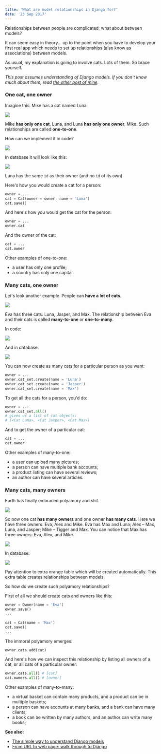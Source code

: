 ```yaml
---
title: 'What are model relationships in Django for?'
date: '23 Sep 2017'
---
```


Relationships between people are complicated; what about between models?

It can seem easy in theory... up to the point when you have to develop your first real app which needs to set up relationships (also know as associations) between models.

As usual, my explanation is going to involve cats.
Lots of them.
So brace yourself.

_This post assumes understanding of Django models.
If you don't know much about them, read [the other post of mine](/blog/django-models)._

### One cat, one owner

Imagine this: Mike has a cat named Luna.

<img style="max-width: 320px;" src="/post-img/models_relationships/1.png">

Mike **has only one cat**, Luna, and Luna **has only one owner**, Mike.
Such relationships are called **one-to-one**.

How can we implement it in code?

<img style="max-width: 600px;" src="/post-img/models_relationships/2.png">

In database it will look like this:

<img style="max-width: 600px;" src="/post-img/models_relationships/3.png">

Luna has the same `id` as their owner (and no `id` of its own)

Here's how you would create a cat for a person:

```python
owner = ...
cat = Cat(owner = owner, name = 'Luna')
cat.save()
```

And here's how you would get the cat for the person:

```python
owner = ...
owner.cat
```

And the owner of the cat:

```python
cat = ...
cat.owner
```

Other examples of one-to-one:

- a user has only one profile;
- a country has only one capital.

### Many cats, one owner

Let's look another example.
People can **have a lot of cats**.

<img style="max-width: 450px;" src="/post-img/models_relationships/4.png">

Eva has three cats: Luna, Jasper, and Max.
The relationship between Eva and their cats is called **many-to-one** or **one-to-many**.

In code:

<img style="max-width: 600px;" src="/post-img/models_relationships/5.png">

And in database:

<img style="max-width: 600px;" src="/post-img/models_relationships/6.png">

You can now create as many cats for a particular person as you want:

```python
owner = ...
owner.cat_set.create(name = 'Luna')
owner.cat_set.create(name = 'Jasper')
owner.cat_set.create(name = 'Max')
```

To get all the cats for a person, you'd do:

```python
owner = ...
owner.cat_set.all()
# gives us a list of cat objects:
# [<Cat Luna>, <Cat Jasper>, <Cat Max>]
```

And to get the owner of a particular cat:

```python
cat = ...
cat.owner
```

Other examples of many-to-one:

- a user can upload many pictures;
- a person can have multiple bank accounts;
- a product listing can have several reviews;
- an author can have several articles.

### Many cats, many owners

Earth has finally embraced polyamory and shit.

<img style="max-width: 450px;" src="/post-img/models_relationships/7.png">

So now one cat **has many owners** and one owner **has many cats**.
Here we have three owners: Eva, Alex and Mike.
Eva has Max and Luna; Alex – Max, Luna, and Jasper; Mike – Tigger and Max.
You can notice that Max has three owners: Eva, Alex, and Mike.

<img style="max-width: 600px;" src="/post-img/models_relationships/8.png">

In database:

<img style="max-width: 600px;" src="/post-img/models_relationships/9.png">

Pay attention to extra orange table which will be created automatically. This extra table creates relationships between models.

So how do we create such polyamory relationships?

First of all we should create cats and owners like this:

```python
owner = Owner(name = 'Eva')
owner.save()
...

cat = Cat(name = 'Max')
cat.save()
...
```

The immoral polyamory emerges:

```python
owner.cats.add(cat)
```

And here's how we can inspect this relationship by listing all owners of a cat, or all cats of a particular owner:

```python
owner.cats.all() # [cat]
cat.owners.all() # [owner]
```

Other examples of many-to-many:

- a virtual basket can contain many products, and a product can be in multiple baskets;
- a person can have accounts at many banks, and a bank can have many clients;
- a book can be written by many authors, and an author can write many books;

**See also:**

- [The simple way to understand Django models](/blog/django-models)
- [From URL to web page: walk through to Django](/blog/from-url-to-webpage)
